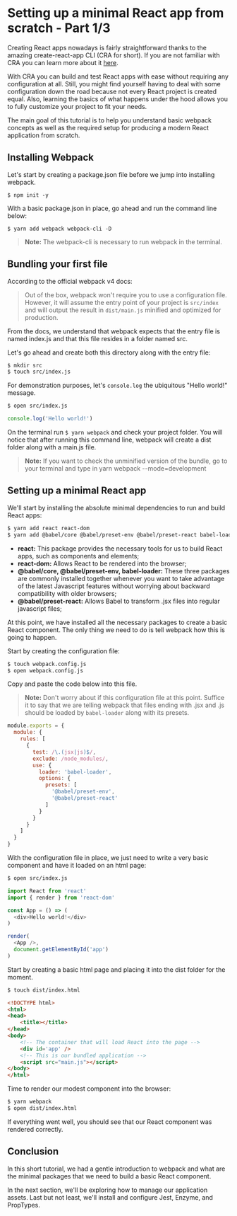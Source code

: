 # Setting up a minimal React app from scratch - Part 1/3

Creating React apps nowadays is fairly straightforward thanks to the amazing create-react-app CLI (CRA for short). If you are not familiar with CRA you can learn more about it [here](https://create-react-app.dev/docs/getting-started/). 

With CRA you can build and test React apps with ease without requiring any configuration at all. Still, you might find yourself having to deal with some configuration down the road because not every React project is created equal. Also, learning the basics of what happens under the hood allows you to fully customize your project to fit your needs. 

The main goal of this tutorial is to help you understand basic webpack concepts as well as the required setup for producing a modern React application from scratch.

## Installing Webpack

Let's start by creating a package.json file before we jump into installing webpack.

`$ npm init -y`

With a basic package.json in place, go ahead and run the command line below:

`$ yarn add webpack webpack-cli -D`

> **Note:** The webpack-cli is necessary to run webpack in the terminal.

## Bundling your first file

According to the official webpack v4 docs:

> Out of the box, webpack won't require you to use a configuration file. However, it will assume the entry point of your project is `src/index` and will output the result in `dist/main.js` minified and optimized for production.

From the docs, we understand that webpack expects that the entry file is named index.js and that this file resides in a folder named src.

Let's go ahead and create both this directory along with the entry file:

```bash
$ mkdir src
$ touch src/index.js
```

For demonstration purposes, let's `console.log` the ubiquitous "Hello world!" message. 

```bash
$ open src/index.js
```

```js
console.log('Hello world!')
```

On the terminal run `$ yarn webpack` and check your project folder. You will notice that after running this command line, webpack will create a dist folder along with a main.js file. 

> **Note:** If you want to check the unminified version of the bundle, go to your terminal and type in yarn webpack --mode=development

## Setting up a minimal React app

We'll start by installing the absolute minimal dependencies to run and build React apps:

```bash
$ yarn add react react-dom
$ yarn add @babel/core @babel/preset-env @babel/preset-react babel-loader -D
```

- **react:** This package provides the necessary tools for us to build React apps, such as components and elements;
- **react-dom:** Allows React to be rendered into the browser;
- **@babel/core, @babel/preset-env, babel-loader:** These three packages are commonly installed together whenever you want to take advantage of the latest Javascript features without worrying about backward compatibility with older browsers;
- **@babel/preset-react:** Allows Babel to transform .jsx files into regular javascript files;

At this point, we have installed all the necessary packages to create a basic React component. The only thing we need to do is tell webpack how this is going to happen.

Start by creating the configuration file:

```bash
$ touch webpack.config.js
$ open webpack.config.js
```
Copy and paste the code below into this file. 

> **Note:** Don't worry about if this configuration file at this point. Suffice it to say that we are telling webpack that files ending with .jsx and .js should be loaded by `babel-loader` along with its presets.

```js
module.exports = {
  module: {
    rules: [
      {
        test: /\.(jsx|js)$/,
        exclude: /node_modules/,
        use: {
          loader: 'babel-loader',
          options: {
            presets: [
              '@babel/preset-env',
              '@babel/preset-react'
            ]
          }
        }
      }
    ]
  }
}
```

With the configuration file in place, we just need to write a very basic component and have it loaded on an html page:

```bash
$ open src/index.js
```

```js
import React from 'react'
import { render } from 'react-dom'

const App = () => (
  <div>Hello world!</div>
)

render(
  <App />,
  document.getElementById('app')
)
```

Start by creating a basic html page and placing it into the dist folder for the moment. 

```bash
$ touch dist/index.html
```

```html
<!DOCTYPE html>
<html>
<head>
    <title></title>
</head>
<body>
	<!-- The container that will load React into the page -->
    <div id='app' />
    <!-- This is our bundled application -->
    <script src="main.js"></script>
</body>
</html>
```

Time to render our modest component into the browser:

```bash
$ yarn webpack
$ open dist/index.html
```

If everything went well, you should see that our React component was rendered correctly.

## Conclusion

In this short tutorial, we had a gentle introduction to webpack and what are the minimal packages that we need to build a basic React component.

In the next section, we'll be exploring how to manage our application assets. Last but not least, we'll install and configure Jest, Enzyme, and PropTypes.